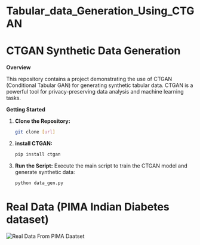 # Tabular_data_Generation_Using_CTGAN

# CTGAN Synthetic Data Generation

**Overview**

This repository contains a project demonstrating the use of CTGAN (Conditional Tabular GAN) for generating synthetic tabular data. CTGAN is a powerful tool for privacy-preserving data analysis and machine learning tasks. 

**Getting Started**

1. **Clone the Repository:**
   ```bash
   git clone [url]

2. **install CTGAN:**
   ```bash
   pip install ctgan


3. **Run the Script:** Execute the main script to train the CTGAN model and generate synthetic data:
   ```bash
   python data_gen.py

# Real Data (PIMA Indian Diabetes dataset)


![Real Data From PIMA Daatset](Real_data_Sample.png)


